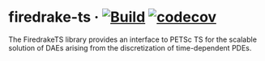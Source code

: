 # firedrake-ts &middot; [![Build](https://github.com/ivanyashchuk/firedrake-ts/workflows/CI/badge.svg)](https://github.com/ivanyashchuk/firedrake-ts/actions?query=workflow%3ACI+branch%3Amaster) [![codecov](https://codecov.io/gh/IvanYashchuk/firedrake-ts/branch/master/graph/badge.svg)](https://codecov.io/gh/IvanYashchuk/firedrake-ts)
The FiredrakeTS library provides an interface to PETSc TS for the scalable solution of DAEs arising from the discretization of time-dependent PDEs.
